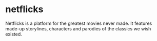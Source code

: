 # netflicks
Netflicks is a platform for the greatest movies never made. It features made-up storylines, characters and parodies of the classics we wish existed.
